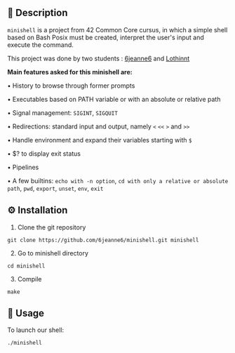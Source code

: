 ## 📖 Description

`minishell` is a project from 42 Common Core cursus, in which a simple shell based on Bash Posix must be created, interpret the user's input and execute the command.

This project was done by two students : [6jeanne6](https://github.com/6jeanne6) and [Lothinnt](https://github.com/Lothinnt)

**Main features asked for this minishell are:**

• History to browse through former prompts

• Executables based on PATH variable or with an absolute or relative path

• Signal management: `SIGINT`, `SIGQUIT`

• Redirections: standard input and output, namely `<` `<<` `>` and `>>`

• Handle environment and expand their variables starting with `$`

• $? to display exit status

• Pipelines

• A few builtins: `echo with -n option`, `cd with only a relative or absolute path`, `pwd`, `export`, `unset`, `env`, `exit`


## ⚙️ Installation

1. Clone the git repository

```
git clone https://github.com/6jeanne6/minishell.git minishell
```

2. Go to minishell directory

```
cd minishell
```

3. Compile

```
make
```

## 🚀 Usage

To launch our shell: 

```
./minishell
```
